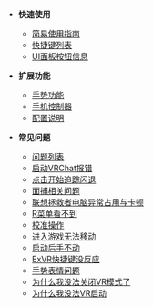 - __快速使用__
  - [简易使用指南](/zh-cn/guide.md)
  - [快捷键列表](/zh-cn/hotkey.md#按键设置)
  - [UI面板按钮信息](/zh-cn/UIMenu.md)
- __扩展功能__
  - [手势功能](/zh-cn/gestura.md#手势说明)
  - [手机控制器](/zh-cn/fakehand.md#手机控制器使用方法：)
  - [配置说明](/zh-cn/config_info.md)

- __常见问题__
  - [问题列表](/zh-cn/problems_list.md)
  - [启动VRChat报错](/zh-cn/problems.md#启动VRChat报错)
  - [点击开始追踪闪退](/zh-cn/problems.md#点击开始追踪闪退)
  - [面捕相关问题](/zh-cn/problems.md#面捕常见问题)
  - [联想拯救者电脑异常占用与卡顿](/zh-cn/problems.md#联想拯救者电脑异常占用与卡顿问题)
  - [R菜单看不到](/zh-cn/problems.md#R菜单看不到)
  - [校准操作](/zh-cn/problems.md#校准问题)
  - [进入游戏无法移动](/zh-cn/problems.md#游戏内操作问题)
  - [启动后手不动](/zh-cn/problems.md#驱动问题)
  - [ExVR快捷键没反应](/zh-cn/problems.md#ExVR快捷键没反应)
  - [手势表情问题](/zh-cn/problems.md#关于模型手势表情的问题)
  - [为什么我没法关闭VR模式了](/zh-cn/problems.md#为什么我的VRChat没办法变成原来的样子了)
  - [为什么我没法VR启动](/zh-cn/problems.md#为什么我的VRChat没办法变成VR模式)